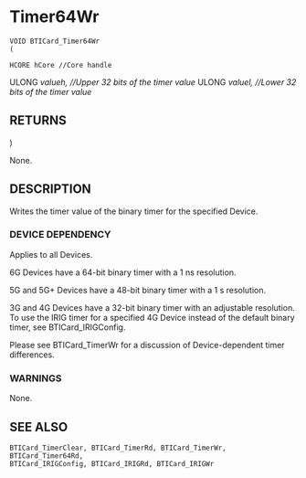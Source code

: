 # **Timer64Wr**

```
VOID BTICard_Timer64Wr
(
```

```
HCORE hCore //Core handle
```
ULONG *valueh, //Upper 32 bits of the timer value* ULONG *valuel, //Lower 32 bits of the timer value*

## **RETURNS**

)

None.

## **DESCRIPTION**

Writes the timer value of the binary timer for the specified Device.

### **DEVICE DEPENDENCY**

Applies to all Devices.

6G Devices have a 64-bit binary timer with a 1 ns resolution.

5G and 5G+ Devices have a 48-bit binary timer with a 1 s resolution.

3G and 4G Devices have a 32-bit binary timer with an adjustable resolution. To use the IRIG timer for a specified 4G Device instead of the default binary timer, see BTICard\_IRIGConfig.

Please see BTICard\_TimerWr for a discussion of Device-dependent timer differences.

### **WARNINGS**

None.

## **SEE ALSO**

```
BTICard_TimerClear, BTICard_TimerRd, BTICard_TimerWr, BTICard_Timer64Rd, 
BTICard_IRIGConfig, BTICard_IRIGRd, BTICard_IRIGWr
```